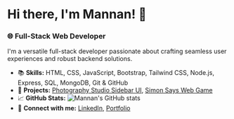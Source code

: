 # Hi there, I'm Mannan! 👋

### 🌐 Full-Stack Web Developer

I'm a versatile full-stack developer passionate about crafting seamless user experiences and robust backend solutions.

- 📚 **Skills:** HTML, CSS, JavaScript, Bootstrap, Tailwind CSS, Node.js, Express, SQL, MongoDB, Git & GitHub
- 🌟 **Projects:** [Photography Studio Sidebar UI](link), [Simon Says Web Game](link)
- 📈 **GitHub Stats:** ![Mannan's GitHub stats](https://github-readme-stats.vercel.app/api?username=mannan&show_icons=true&theme=radical)
- 🔗 **Connect with me:** [LinkedIn](link), [Portfolio](link)

